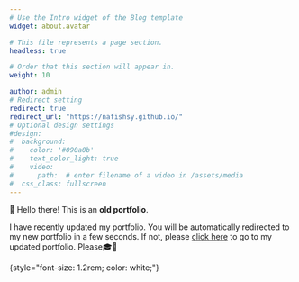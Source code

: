 ```yaml
---
# Use the Intro widget of the Blog template
widget: about.avatar

# This file represents a page section.
headless: true

# Order that this section will appear in.
weight: 10

author: admin
# Redirect setting
redirect: true
redirect_url: "https://nafishsy.github.io/"
# Optional design settings
#design:
#  background:
#    color: '#090a0b'
#    text_color_light: true
#    video:
#      path:  # enter filename of a video in /assets/media
#  css_class: fullscreen
---
```


👋 Hello there! This is an **old portfolio**.

I have recently updated my portfolio. You will be automatically redirected to my new portfolio in a few seconds. If not, please [click here](https://nafishsy.github.io/) to go to my updated portfolio. Please🎓🚀

{style="font-size: 1.2rem; color: white;"}

